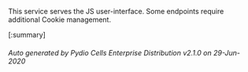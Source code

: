 






This service serves the JS user-interface. Some endpoints require additional Cookie management.

[:summary]

###### Auto generated by Pydio Cells Enterprise Distribution v2.1.0 on 29-Jun-2020
